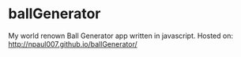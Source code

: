 # ballGenerator
My world renown Ball Generator app written in javascript.
Hosted on: http://npaul007.github.io/ballGenerator/
